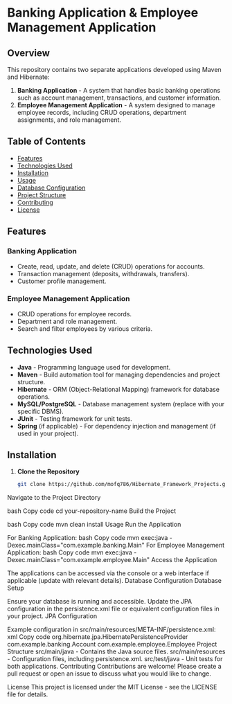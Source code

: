 # Banking Application & Employee Management Application

## Overview

This repository contains two separate applications developed using Maven and Hibernate:

1. **Banking Application** - A system that handles basic banking operations such as account management, transactions, and customer information.
2. **Employee Management Application** - A system designed to manage employee records, including CRUD operations, department assignments, and role management.

## Table of Contents

- [Features](#features)
- [Technologies Used](#technologies-used)
- [Installation](#installation)
- [Usage](#usage)
- [Database Configuration](#database-configuration)
- [Project Structure](#project-structure)
- [Contributing](#contributing)
- [License](#license)

## Features

### Banking Application
- Create, read, update, and delete (CRUD) operations for accounts.
- Transaction management (deposits, withdrawals, transfers).
- Customer profile management.

### Employee Management Application
- CRUD operations for employee records.
- Department and role management.
- Search and filter employees by various criteria.

## Technologies Used

- **Java** - Programming language used for development.
- **Maven** - Build automation tool for managing dependencies and project structure.
- **Hibernate** - ORM (Object-Relational Mapping) framework for database operations.
- **MySQL/PostgreSQL** - Database management system (replace with your specific DBMS).
- **JUnit** - Testing framework for unit tests.
- **Spring** (if applicable) - For dependency injection and management (if used in your project).

## Installation

1. **Clone the Repository**
   ```bash
   git clone https://github.com/mofq786/Hibernate_Framework_Projects.git
Navigate to the Project Directory

bash
Copy code
cd your-repository-name
Build the Project

bash
Copy code
mvn clean install
Usage
Run the Application

For Banking Application:
bash
Copy code
mvn exec:java -Dexec.mainClass="com.example.banking.Main"
For Employee Management Application:
bash
Copy code
mvn exec:java -Dexec.mainClass="com.example.employee.Main"
Access the Application

The applications can be accessed via the console or a web interface if applicable (update with relevant details).
Database Configuration
Database Setup

Ensure your database is running and accessible.
Update the JPA configuration in the persistence.xml file or equivalent configuration files in your project.
JPA Configuration

Example configuration in src/main/resources/META-INF/persistence.xml:
xml
Copy code
<persistence xmlns="http://xmlns.jcp.org/xml/ns/persistence" version="2.1">
    <persistence-unit name="yourPersistenceUnitName">
        <provider>org.hibernate.jpa.HibernatePersistenceProvider</provider>
        <class>com.example.banking.Account</class>
        <class>com.example.employee.Employee</class>
        <properties>
            <property name="javax.persistence.jdbc.driver" value="com.mysql.cj.jdbc.Driver"/>
            <property name="javax.persistence.jdbc.url" value="jdbc:mysql://localhost:3306/your_database"/>
            <property name="javax.persistence.jdbc.user" value="your_username"/>
            <property name="javax.persistence.jdbc.password" value="your_password"/>
            <property name="hibernate.hbm2ddl.auto" value="update"/>
            <property name="hibernate.show_sql" value="true"/>
        </properties>
    </persistence-unit>
</persistence>
Project Structure
src/main/java - Contains the Java source files.
src/main/resources - Configuration files, including persistence.xml.
src/test/java - Unit tests for both applications.
Contributing
Contributions are welcome! Please create a pull request or open an issue to discuss what you would like to change.

License
This project is licensed under the MIT License - see the LICENSE file for details.
